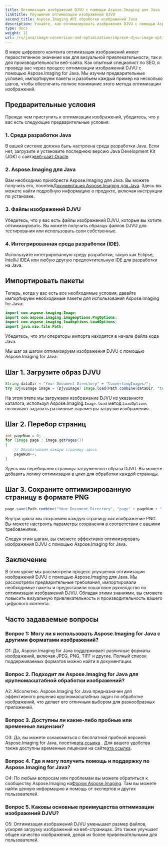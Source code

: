 ```yaml
---
title: Оптимизация изображений DJVU с помощью Aspose.Imaging для Java
linktitle: Улучшение оптимизации изображений DJVU
second_title: Aspose.Imaging API обработки изображений Java
description: Узнайте, как оптимизировать изображения DJVU с помощью Aspose.Imaging for Java. Повышайте визуальную привлекательность и производительность без особых усилий.
type: docs
weight: 11
url: /ru/java/image-conversion-and-optimization/improve-djvu-image-optimization/
---
```

В мире цифрового контента оптимизация изображений имеет первостепенное значение как для визуальной привлекательности, так и для производительности веб-сайта. Как опытный специалист по SEO, я проведу вас через процесс оптимизации изображений DJVU с помощью Aspose.Imaging for Java. Мы изучим предварительные условия, импортируем пакеты и разобьем каждый пример на несколько шагов, чтобы обеспечить полное понимание этого метода оптимизации изображений.

## Предварительные условия

Прежде чем приступить к оптимизации изображений, убедитесь, что у вас есть следующие предварительные условия:

### 1. Среда разработки Java

 В вашей системе должна быть настроена среда разработки Java. Если нет, загрузите и установите последнюю версию Java Development Kit (JDK) с сайта[веб-сайт Oracle](https://www.oracle.com/java/technologies/javase-downloads).

### 2. Aspose.Imaging для Java

 Вам необходимо приобрести Aspose.Imaging для Java. Вы можете получить его, посетив[Документация Aspose.Imaging для Java](https://reference.aspose.com/imaging/java/). Здесь вы можете найти подробную информацию о продукте, включая инструкции по установке.

### 3. Файлы изображений DJVU

Убедитесь, что у вас есть файлы изображений DJVU, которые вы хотите оптимизировать. Вы можете получить образцы файлов DJVU для тестирования или использовать свои собственные.

### 4. Интегрированная среда разработки (IDE).

Используйте интегрированную среду разработки, такую как Eclipse, IntelliJ IDEA или любую другую предпочтительную IDE для разработки на Java.

## Импортировать пакеты

Теперь, когда у вас есть все необходимые условия, давайте импортируем необходимые пакеты для использования Aspose.Imaging for Java:

```java
import com.aspose.imaging.Image;
import com.aspose.imaging.imageoptions.PngOptions;
import com.aspose.imaging.loadoptions.LoadOptions;
import java.nio.file.Path;
```

Убедитесь, что эти операторы импорта находятся в начале файла кода Java.

Мы шаг за шагом оптимизируем изображения DJVU с помощью Aspose.Imaging for Java:

## Шаг 1. Загрузите образ DJVU

```java
String dataDir = "Your Document Directory" + "ConvertingImages/";
try (DjvuImage image = (DjvuImage) Image.load(Path.combine(dataDir, "test.djvu"), new LoadOptions() {{ setBufferSizeHint(50); }}))
```

 На этом этапе мы загружаем изображение DJVU из указанного каталога, используя Aspose.Imaging.`Image.load` метод.`LoadOptions` позволяют задавать различные параметры загрузки изображения.

## Шаг 2. Перебор страниц

```java
int pageNum = 0;
for (Image page : image.getPages())
{
    // Обрабатываем каждую страницу здесь
    pageNum++;
}
```

Здесь мы перебираем страницы загруженного образа DJVU. Вы можете добавить логику оптимизации в цикл для обработки каждой страницы.

## Шаг 3. Сохраните оптимизированную страницу в формате PNG

```java
page.save(Path.combine("Your Document Directory", "page" + pageNum + ".png"), new PngOptions());
```

Внутри цикла мы сохраняем каждую страницу как изображение PNG. Вы можете настроить параметры сохранения в соответствии с вашими требованиями.

Следуя этим шагам, вы сможете эффективно оптимизировать изображения DJVU с помощью Aspose.Imaging for Java.

## Заключение

В этом уроке мы рассмотрели процесс улучшения оптимизации изображений DJVU с помощью Aspose.Imaging для Java. Мы рассмотрели предварительные требования, импортировали необходимые пакеты и предоставили пошаговое руководство по оптимизации изображений DJVU. Обладая этими знаниями, вы сможете повысить визуальную привлекательность и производительность вашего цифрового контента.

## Часто задаваемые вопросы

### Вопрос 1: Могу ли я использовать Aspose.Imaging for Java с другими форматами изображений?

О1: Да, Aspose.Imaging for Java поддерживает различные форматы изображений, включая JPEG, PNG, TIFF и другие. Полный список поддерживаемых форматов можно найти в документации.

### Вопрос 2. Подходит ли Aspose.Imaging for Java для крупномасштабной обработки изображений?

А2: Абсолютно. Aspose.Imaging for Java предназначен для эффективного решения крупномасштабных задач по обработке изображений, что делает его отличным выбором для разнообразных приложений.

### Вопрос 3. Доступны ли какие-либо пробные или временные лицензии?

 О3: Да, вы можете ознакомиться с бесплатной пробной версией Aspose.Imaging for Java, посетив[эта ссылка](https://releases.aspose.com/) . Для вашего удобства также доступны временные лицензии на сайте[эта ссылка](https://purchase.aspose.com/temporary-license/).

### Вопрос 4. Где я могу получить помощь и поддержку по Aspose.Imaging for Java?

 О4: По любым вопросам или проблемам вы можете обратиться к сообществу Aspose.Imaging на[Форум Aspose.Imaging](https://forum.aspose.com/). Там вы можете найти ценную информацию и помощь от экспертов и других пользователей.

### Вопрос 5. Каковы основные преимущества оптимизации изображений DJVU?

О5: Оптимизация изображений DJVU уменьшает размер файлов, ускоряя загрузку изображений на веб-страницах. Это также улучшает общее качество изображений, делая их более привлекательными для пользователей.